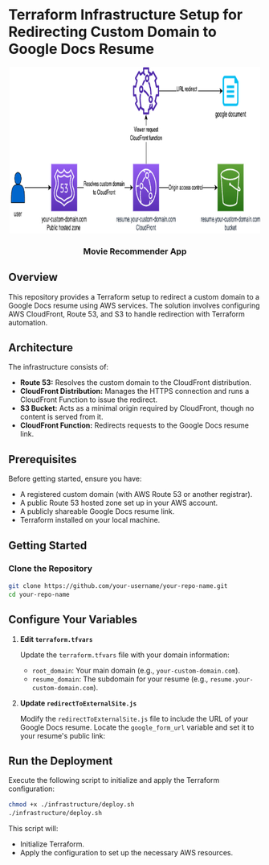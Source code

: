# Terraform Infrastructure Setup for Redirecting Custom Domain to Google Docs Resume

<div align="center">

  <img src="images/public-resume.png" alt="Logo" width="500" height="330">

  <h3 align="center">Movie Recommender App</h3>

</div>

## Overview

This repository provides a Terraform setup to redirect a custom domain to a Google Docs resume using AWS services. The solution involves configuring AWS CloudFront, Route 53, and S3 to handle redirection with Terraform automation.

## Architecture

The infrastructure consists of:

- **Route 53:** Resolves the custom domain to the CloudFront distribution.
- **CloudFront Distribution:** Manages the HTTPS connection and runs a CloudFront Function to issue the redirect.
- **S3 Bucket:** Acts as a minimal origin required by CloudFront, though no content is served from it.
- **CloudFront Function:** Redirects requests to the Google Docs resume link.

## Prerequisites

Before getting started, ensure you have:

- A registered custom domain (with AWS Route 53 or another registrar).
- A public Route 53 hosted zone set up in your AWS account.
- A publicly shareable Google Docs resume link.
- Terraform installed on your local machine.

## Getting Started

### Clone the Repository

```bash
git clone https://github.com/your-username/your-repo-name.git
cd your-repo-name
```

## Configure Your Variables

1. **Edit `terraform.tfvars`**

   Update the `terraform.tfvars` file with your domain information:

   - `root_domain`: Your main domain (e.g., `your-custom-domain.com`).
   - `resume_domain`: The subdomain for your resume (e.g., `resume.your-custom-domain.com`).

2. **Update `redirectToExternalSite.js`**

   Modify the `redirectToExternalSite.js` file to include the URL of your Google Docs resume. Locate the `google_form_url` variable and set it to your resume's public link:

## Run the Deployment

Execute the following script to initialize and apply the Terraform configuration:

```bash
chmod +x ./infrastructure/deploy.sh
./infrastructure/deploy.sh
```

This script will:

- Initialize Terraform.
- Apply the configuration to set up the necessary AWS resources.
